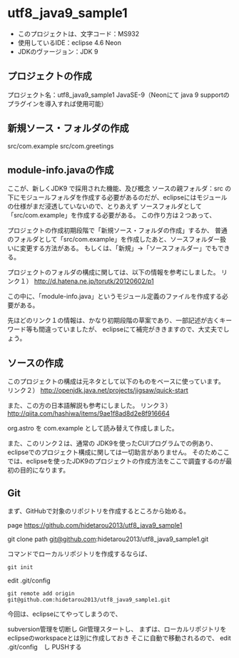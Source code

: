 # utf8_java9_sample1

- このプロジェクトは、文字コード：MS932
- 使用しているIDE：eclipse 4.6 Neon
- JDKのヴァージョン：JDK 9

## プロジェクトの作成
プロジェクト名：utf8_java9_sample1
JavaSE-9（Neonにて java 9 supportのプラグインを導入すれば使用可能）

## 新規ソース・フォルダの作成
src/com.example
src/com.greetings

## module-info.javaの作成

ここが、新しくJDK9 で採用された機能、及び概念
ソースの親フォルダ：src
の下にモジュールフォルダを作成する必要があるのだが、eclipseにはモジュールの仕様がまだ浸透していないので、とりあえず
ソースフォルダとして「src/com.example」を作成する必要がある。
この作り方は２つあって、

プロジェクトの作成初期段階で「新規ソース・フォルダの作成」するか、
普通のフォルダとして「src/com.example」を作成したあと、ソースフォルダー扱いに変更する方法がある。
もしくは、「新規」→「ソースフォルダー」でもできる。

プロジェクトのフォルダの構成に関しては、以下の情報を参考にしました。
リンク１）
http://d.hatena.ne.jp/torutk/20120602/p1


この中に、「module-info.java」というモジュール定義のファイルを作成する必要がある。

先ほどのリンク１の情報は、かなり初期段階の草案であり、一部記述が古くキーワード等も間違っていましたが、
eclipseにて補完がききますので、大丈夫でしょう。

## ソースの作成

このプロジェクトの構成は元ネタとして以下のものをベースに使っています。
リンク２）
http://openjdk.java.net/projects/jigsaw/quick-start

また、この方の日本語解説も参考にしました。
リンク３）
http://qiita.com/hashiwa/items/9ae1f8ad8d2e8f916664


org.astro
を
com.example
として読み替えて作成しました。

また、このリンク２は、通常の JDK9を使ったCUIプログラムでの例あり、eclipseでのプロジェクト構成に関しては一切助言がありません。
そのためここでは、eclipseを使ったJDK9のプロジェクトの作成方法をここで調査するのが最初の目的になります。

## Git

まず、GitHubで対象のリポジトリを作成するところから始める。

page
https://github.com/hidetarou2013/utf8_java9_sample1

git clone path
git@github.com:hidetarou2013/utf8_java9_sample1.git


コマンドでローカルリポジトリを作成するならば、

```
git init
```

edit .git/config

```
git remote add origin git@github.com:hidetarou2013/utf8_java9_sample1.git
```


今回は、eclipseにてやってしまうので、

subversion管理を切断し
Git管理スタートし、
まずは、ローカルリポジトリをeclipseのworkspaceとは別に作成しておき
そこに自動で移動されるので、
edit .git/config　し
PUSHする

